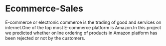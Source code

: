 # Ecommerce-Sales
E-commerce or electronic commerce is the trading of good and services on internet.One of the top most E-commerce platform is Amazon.In this project we predicted whether online ordering of products in Amazon platform has been rejected or not by the customers. 
